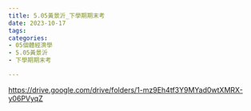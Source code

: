 ```yaml
---
title: 5.05黃景沂_下學期期末考
date: 2023-10-17
tags: 
categories:
- 05個體經濟學
- 5.05黃景沂
- 下學期期末考

---
```

https://drive.google.com/drive/folders/1-mz9Eh4tf3Y9MYad0wtXMRX-y06PVyqZ
